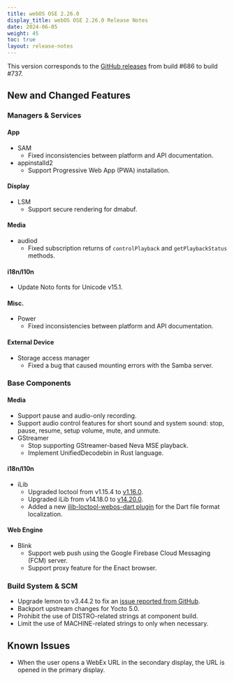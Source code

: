 ```yaml
---
title: webOS OSE 2.26.0
display_title: webOS OSE 2.26.0 Release Notes
date: 2024-06-05
weight: 45
toc: true
layout: release-notes
---
```


This version corresponds to the [GitHub releases](https://github.com/webosose/build-webos/releases) from build #686 to build #737.

## New and Changed Features

### Managers & Services

#### App

- SAM
  - Fixed inconsistencies between platform and API documentation.
- appinstalld2
  - Support Progressive Web App (PWA) installation.

#### Display

- LSM
  - Support secure rendering for dmabuf.

#### Media

- audiod
  - Fixed subscription returns of `controlPlayback` and `getPlaybackStatus` methods.

#### i18n/l10n

- Update Noto fonts for Unicode v15.1.

#### Misc.

- Power
  - Fixed inconsistencies between platform and API documentation.

#### External Device

- Storage access manager
  - Fixed a bug that caused mounting errors with the Samba server.

### Base Components

#### Media

- Support pause and audio-only recording.
- Support audio control features for short sound and system sound: stop, pause, resume, setup volume, mute, and unmute.
- GStreamer
  - Stop supporting GStreamer-based Neva MSE playback.
  - Implement UnifiedDecodebin in Rust language.

#### i18n/l10n

- iLib
  - Upgraded loctool from v1.15.4 to [v1.16.0](https://github.com/iLib-js/ilib-loctool-webos-dist/releases/tag/v1.16.0).
  - Upgraded iLib from v14.18.0 to [v14.20.0](https://github.com/iLib-js/iLib/releases/tag/v14.20.0).
  - Added a new [ilib-loctool-webos-dart plugin](https://www.npmjs.com/package/ilib-loctool-webos-dart/v/1.0.1) for the Dart file format localization.

#### Web Engine

- Blink
  - Support web push using the Google Firebase Cloud Messaging (FCM) server.
  - Support proxy feature for the Enact browser.

### Build System & SCM

- Upgrade lemon to v3.44.2 to fix an [issue reported from GitHub](https://github.com/webosose/meta-webosose/issues/27).
- Backport upstream changes for Yocto 5.0.
- Prohibit the use of DISTRO-related strings at component build.
- Limit the use of MACHINE-related strings to only when necessary.

## Known Issues

- When the user opens a WebEx URL in the secondary display, the URL is opened in the primary display.
